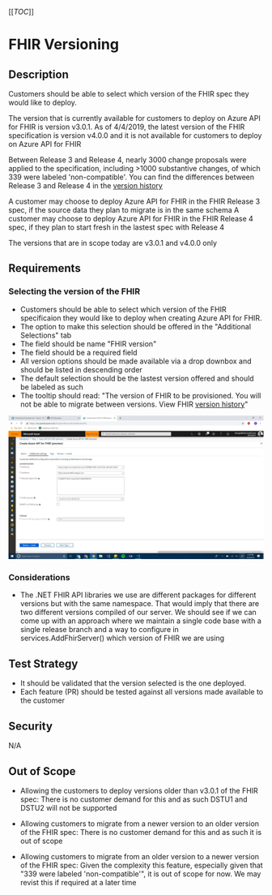 
[[_TOC_]]

# FHIR Versioning

## Description
Customers should be able to select which version of the FHIR spec they would like to deploy.

The version that is currently available for customers to deploy on Azure API for FHIR is version v3.0.1. 
As of 4/4/2019, the latest version of the FHIR specification is version v4.0.0 and it is not available for customers to deploy on Azure API for FHIR

Between Release 3 and Release 4, nearly 3000 change proposals were applied to the specification, including >1000 substantive changes, of which 339 were labeled 'non-compatible'.
You can find the differences between Release 3 and Release 4 in the [version history](https://www.hl7.org/fhir/history.html)

A customer may choose to deploy Azure API for FHIR in the FHIR Release 3 spec, if the source data they plan to migrate is in the same schema
A customer may choose to deploy Azure API for FHIR in the FHIR Release 4 spec, if they plan to start fresh in  the lastest spec with Release 4

The versions that are in scope today are v3.0.1 and v4.0.0 only

## Requirements
### Selecting the version of the FHIR 
- Customers should be able to select which version of the FHIR specificaion they would like to deploy when creating Azure API for FHIR. 
- The option to make this selection should be offered in the "Additional Selections" tab
- The field should be name "FHIR version"
- The field should be a required field
- All version options should be made available via a drop downbox and should be listed in descending order
- The default selection should be the lastest version offered and should be labeled as such
- The tooltip should read: "The version of FHIR to be provisioned. You will not be able to migrate between versions. View FHIR [version history](https://www.hl7.org/fhir/history.html)"

![Portal Mockup](../specs/Versioning/Versioning-mockup.jpg)

### Considerations 
- The .NET FHIR API libraries we use are different packages for different versions but with the same namespace. That would imply that there are two different versions compiled of our server. We should see if we can come up with an approach where we maintain a single code base with a single release branch and a way to configure in services.AddFhirServer() which version of FHIR we are using

## Test Strategy
- It should be validated that the version selected is the one deployed. 
- Each feature (PR) should be tested against all versions made available to the customer 

## Security
N/A


## Out of Scope
- Allowing the customers to deploy versions older than v3.0.1 of the FHIR spec: There is no customer demand for this and as such DSTU1 and DSTU2 will not be supported

- Allowing customers to migrate from a newer version to an older version of the FHIR spec: There is no customer demand for this and as such it is out of scope

- Allowing customers to migrate from an older version to a newer version of the FHIR spec: Given the complexity this feature, especially given that "339 were labeled 'non-compatible'", it is out of scope for now. We may revist this if required at a later time